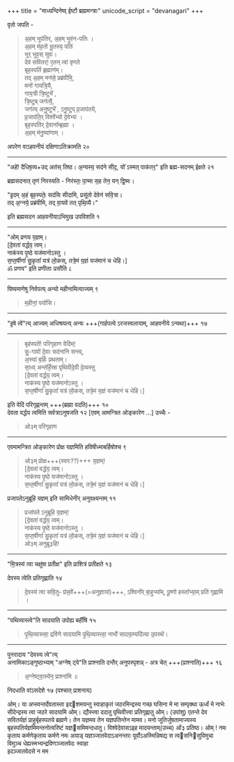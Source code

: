 +++
title = "माध्यन्दिनेष्व् ईष्टौ ब्रह्ममन्त्राः"
unicode_script = "devanagari"
+++

वृतो जपति - 

> अ॒हम् भूप॑तिर्, अ॒हम् भुव॑न-पतिः ।  
> अ॒हम् म॑ह॒तो भू॒तस्य॒ पतिः॑  
> भूर् भुव॒स् सुवः॑।  
> देव॑ सवितर्! ए॒तन् त्वा॑ वृणते  
> बृह॒स्पतिं॑ ब्र॒ह्माण॑म्।   
> तद् अ॒हम् मन॑से॒ प्रब्र॑वीमि॒,  
> मनो॑ गायत्रि॒यै,  
> गाय॒त्री त्रि॒ष्टुभे᳚ ,  
> त्रि॒ष्टुब् जग॑त्यै॒,  
> जग॑त्य् अनु॒ष्टुभे᳚ , 
> ऽनु॒ष्टुप् प्र॒जाप॑तये,  
> प्र॒जाप॑ति॒र् विश्वे᳚भ्यो दे॒वेभ्यः॑ ।  
> बृह॒स्पति॑र् दे॒वाना᳚म्ब्र॒ह्मा ।  
> अ॒हम् म॑नु॒ष्या॑णाम् ।

अपरेण वाऽहवनीयं दक्षिणाऽतिक्रामति २०

____________
"अहे॑! दैधिष॒व्य+उद् अत॑स् तिष्ठ। अ॒न्यस्य॒ सद॑ने सीद॒, यो᳚ ऽस्मत् पाक॑तर॒" इति ब्रह्म-सदनम् ईक्षते २१

ब्रह्मसदनात् तृणं निरस्यति - निर॑स्तः॒ पा॒प्मा स॒ह तेन॒ यन् द्वि॒ष्मः।

"इ॒दम् अ॒हं बृह॒स्पतेः॒ सद॑सि सीदामि, प्रसू॑तो देवेन॑ सवि॒त्रा।  
तद् अ॒ग्नये॒ प्रब्र॑वीमि, तद् वा॒यवे॑ तत् पृथि॒व्यै।"  

इति ब्रह्मसदन आहवनीयाऽभिमुख उपविशति १

____________
"ओम् प्रणय य॒ज्ञम्।  
[दे॒वता॑ वर्द्धय॒ त्वम्।  
नाक॑स्य पृ॒ष्ठे यज॑मानोऽस्तु ।  
स॒प्त॒र्षीणां॑ सु॒कृतां॑ यत्र॑ लो॒कस्, तत्रे॒मं य॒ज्ञं यज॑मानं च धेहि।]  
ॐ प्रणय" इति प्रणीताः प्रसौति ८

____________
पिष्यमाणेषु निर्वपत्य् अन्यो महीनामित्याज्यम् ९  

> म॒हीनां॒ पयो॑सि।  

____________
"इ॒षे त्वे॑"त्य् आज्यम् अधिश्रयत्य् अन्यः +++(गार्हपत्ये ऽरजस्वलायाम्, आहवनीये ऽन्यथा)+++ १७  

____________

> बृह॑स्पते॑! परिगृहाण वेदि॑म्!  
सु॒-गावो॑ दे॒वाः सद॑नानि सन्त्व्,  
अ॒स्यां ब॒र्हिः प्रथताम्।  
सा॒ध्व् अन्त॑र्हिं॒स्रा पृथिवीदे॒वी दे॒व्यस्तु  
[दे॒वता॑ वर्द्धय॒ त्वम्।  
नाक॑स्य पृ॒ष्ठे यज॑मानोऽस्तु ।  
स॒प्त॒र्षीणां॑ सु॒कृतां॑ यत्र॑ लो॒कस्, तत्रे॒मं य॒ज्ञं यज॑मानं च धेहि।]

इति वेदिं परिगृह्णन्तम् +++(ब्रह्मा वदति)+++ १०  
देवता वर्द्धय त्वमिति सर्वत्राऽनुषजति १२
[एवम् आमन्त्रित ओङ्कारेण …] उच्चैः -  

> ओ३म् परिगृहाण

____________
एवमामन्त्रित ओङ्कारेण प्रोक्ष यज्ञमिति हविषीध्माबर्हिषोश्च ९  

> ओ३म् प्रोक्ष+++(स्वरः??)+++ य॒ज्ञम्!  
[दे॒वता॑ वर्द्धय॒ त्वम्।  
नाक॑स्य पृ॒ष्ठे यज॑मानोऽस्तु ।  
स॒प्त॒र्षीणां॑ सु॒कृतां॑ यत्र॑ लो॒कस्, तत्रे॒मं य॒ज्ञं यज॑मानं च धेहि।]

प्रजापतेऽनुब्रूहि यज्ञम् इति सामिधेनीर् अनुवक्ष्यन्तम् ११

> प्रजा॑पते ऽनुब्रूहि य॒ज्ञम्!  
[दे॒वता॑ वर्द्धय॒ त्वम्।  
नाक॑स्य पृ॒ष्ठे यज॑मानोऽस्तु ।  
स॒प्त॒र्षीणां॑ सु॒कृतां॑ यत्र॑ लो॒कस्, तत्रे॒मं य॒ज्ञं यज॑मानं च धेहि।]  
> ओ३म् अनुब्रू३हि!

____________
"मि॒त्रस्य॑ त्वा चक्षु॑षा प्रतीक्ष" इति प्राशित्रं प्रतीक्षते १३  

देवस्य त्वेति प्रतिगृह्णाति १४  
> दे॒वस्य॑ त्वा सवि॒तुᳶ प्र॑स॒वे᳚+++(=अनुज्ञायां)+++,
ऽश्विनो᳚र् बा॒हुभ्या᳚म्,
पू॒ष्णो हस्ता᳚भ्या॒म् प्रति॑ गृह्णामि ।


____________
"पथिव्यास्त्वे"ति सादयाति उपोह्य बर्हींषि १५

> पृ॒थि॒व्यास्त्वा॒ द्रवि॑णे सादयामि
> पृ॒थि॒व्यास्त्वा॒ नाभौ॑ सादया॒म्यदि॑त्या उ॒पस्थे॑।

____________
पुनरादाय "देवस्य त्वे"त्य्  
अनामिकाऽङ्गुष्ठाभ्याम् "अग्नेष् ट्वे"ति प्राश्नाति दन्तैर् अनुपस्पृशन्न् - अत्र चेत् +++(प्राश्नाति)+++ १६  

> अ॒ग्नेष्ट्वा॒स्ये॑न॒ प्राश्ना॑मि ॥

निदधाति वांऽसदेशे १७ (पश्चात् प्राशनाय)


ओम्। या अप्स्वन्तर्देवतास्ता इदशमयन्तु स्वाहाकृतं जठरमिन्द्रस्य गच्छ घसिना मे मा सम्पृक्था ऊर्ध्वं मे नाभेः सीदेन्द्रस्य त्वा जठरे सादयामि
ओम्। द्यौस्त्त्वा ददातु पृथिवीत्त्वा प्रतिगृह्णातु
ओम्। (उपांशु) एतन्ते देव सवितर्यज्ञं प्राहुर्बृहस्पतये ब्रह्मणे। तेन यज्ञमव तेन यज्ञपतिन्तेन मामव। मनो जूतिर्जुषतामाज्यस्य बृहस्पतिर्यज्ञमिमन्तनोत्वरिष्टं यज्ञसमिमन्दधातु। विश्वेदेवासऽइह मादयन्ताम्(उच्च) ओं३ प्रतिष्ठ।
ओम् ! नमः कृताय कर्मणेकृताय कर्मणे नमः अयाड् यज्ञञ्जातवेदाऽअनन्तरः पूर्वोऽअस्मिन्निषद्य स त्वसनिसुविमुचा विमुञ्च धेह्यस्मभ्यन्द्रविणञ्जातवेदः स्वाहा  
इदञ्जातवेदसे न मम